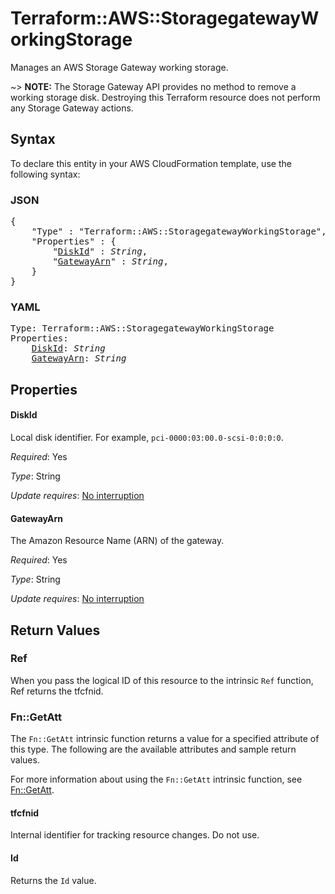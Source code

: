# Terraform::AWS::StoragegatewayWorkingStorage

Manages an AWS Storage Gateway working storage.

~> **NOTE:** The Storage Gateway API provides no method to remove a working storage disk. Destroying this Terraform resource does not perform any Storage Gateway actions.

## Syntax

To declare this entity in your AWS CloudFormation template, use the following syntax:

### JSON

<pre>
{
    "Type" : "Terraform::AWS::StoragegatewayWorkingStorage",
    "Properties" : {
        "<a href="#diskid" title="DiskId">DiskId</a>" : <i>String</i>,
        "<a href="#gatewayarn" title="GatewayArn">GatewayArn</a>" : <i>String</i>,
    }
}
</pre>

### YAML

<pre>
Type: Terraform::AWS::StoragegatewayWorkingStorage
Properties:
    <a href="#diskid" title="DiskId">DiskId</a>: <i>String</i>
    <a href="#gatewayarn" title="GatewayArn">GatewayArn</a>: <i>String</i>
</pre>

## Properties

#### DiskId

Local disk identifier. For example, `pci-0000:03:00.0-scsi-0:0:0:0`.

_Required_: Yes

_Type_: String

_Update requires_: [No interruption](https://docs.aws.amazon.com/AWSCloudFormation/latest/UserGuide/using-cfn-updating-stacks-update-behaviors.html#update-no-interrupt)

#### GatewayArn

The Amazon Resource Name (ARN) of the gateway.

_Required_: Yes

_Type_: String

_Update requires_: [No interruption](https://docs.aws.amazon.com/AWSCloudFormation/latest/UserGuide/using-cfn-updating-stacks-update-behaviors.html#update-no-interrupt)

## Return Values

### Ref

When you pass the logical ID of this resource to the intrinsic `Ref` function, Ref returns the tfcfnid.

### Fn::GetAtt

The `Fn::GetAtt` intrinsic function returns a value for a specified attribute of this type. The following are the available attributes and sample return values.

For more information about using the `Fn::GetAtt` intrinsic function, see [Fn::GetAtt](https://docs.aws.amazon.com/AWSCloudFormation/latest/UserGuide/intrinsic-function-reference-getatt.html).

#### tfcfnid

Internal identifier for tracking resource changes. Do not use.

#### Id

Returns the <code>Id</code> value.

